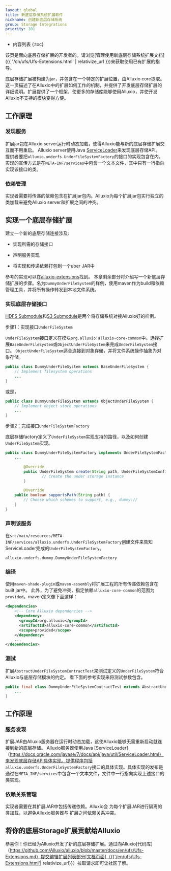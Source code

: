 ```yaml
---
layout: global
title: 新底层存储系统扩展软件
nickname: 创建新底层存储系统
group: Storage Integrations
priority: 101
---
```


* 内容列表
{:toc}

该页是面向底层存储扩展的开发者的。请浏览[管理使用新底层存储系统扩展文档]({{ '/cn/ufs/Ufs-Extensions.html' | relativize_url }})来获取使用已有扩展的指导。

底层存储扩展被构建为jar，并包含在一个特定的扩展位置，由Alluxio core提取。这一页描述了在Alluxio中的扩展如何工作的机制，并提供了开发底层存储扩展的详细说明。扩展提供了一个框架，使更多的存储库能够使用Alluxio，并使开发Alluxio不支持的模块变得方便。

## 工作原理

### 发现服务

扩展jar包在Alluxio server运行时动态加载，使得Alluxio能与新的底层存储扩展交互而不用重启。
Alluxio server使用Java [ServiceLoader](https://docs.oracle.com/javase/7/docs/api/java/util/ServiceLoader.html)来发现底层存储API。
提供者要把`alluxio.underfs.UnderFileSystemFactory`的接口的实现包含在内。
实现的宣传方式是在`META-INF/services`中包含一个文本文件，其中只有一行指向实现该接口的类。

### 依赖管理

实现者需要将传递的依赖包含在扩展jar包内。Alluxio为每个扩展jar包实行独立的类加载来避免Alluxio server和扩展之间的冲突。

## 实现一个底层存储扩展

建立一个新的底层存储连接涉及:

- 实现所需的存储接口

- 声明服务实现

- 将实现和传递依赖打包到一个uber JAR中

参考的实现可以在[alluxio-extensions](https://github.com/Alluxio/alluxio-extensions/tree/master/underfs/tutorial)找到。
本章剩余部分将介绍写一个新底层存储扩展的步骤。名为`DummyUnderFileSystem`的样例，使用maven作为build和依赖管理工具，并将所有操作转发到本地文件系统。

### 实现底层存储接口

[HDFS Submodule](https://github.com/alluxio/alluxio/tree/master/underfs/hdfs)和[S3 Submodule](https://github.com/alluxio/alluxio/tree/master/underfs/s3a)是两个将存储系统对接Alluxio好的样例。

步骤1：实现接口`UnderFileSystem`

`UnderFileSystem`接口定义在模块`org.alluxio:alluxio-core-common`中。选择扩展`BaseUnderFileSystem`或`ObjectUnderFileSystem`来完成`UnderFileSystem`接口。
`ObjectUnderFileSystem`适合连接到对象存储，并将文件系统操作抽象为对象存储。

```java
public class DummyUnderFileSystem extends BaseUnderFileSystem {
	// Implement filesystem operations
	...
}
```

或是，

```java
public class DummyUnderFileSystem extends ObjectUnderFileSystem {
	// Implement object store operations
	...
}
```

步骤2：完成接口`UnderFileSystemFactory`

底层存储factory定义了`UnderFileSystem`实现支持的路径，以及如何创建`UnderFileSystem`实现。

```java
public class DummyUnderFileSystemFactory implements UnderFileSystemFactory {
	...

        @Override
        public UnderFileSystem create(String path, UnderFileSystemConfiguration conf) {
                // Create the under storage instance
        }

        @Override
	public boolean supportsPath(String path) {
		// Choose which schemes to support, e.g., dummy://
	}
}
```

### 声明该服务

在`src/main/resources/META-INF/services/alluxio.underfs.UnderFileSystemFactory`创建文件来告知ServiceLoader完成的`UnderFileSystemFactory`。

```
alluxio.underfs.dummy.DummyUnderFileSystemFactory
```

### 编译

使用`maven-shade-plugin`或`maven-assembly`将扩展工程的所有传递依赖包含在built jar中。
此外，为了避免冲突，指定依赖`alluxio-core-common`的范围为`provided`。maven定义像下面这样：

```xml
<dependencies>
    <!-- Core Alluxio dependencies -->
    <dependency>
      <groupId>org.alluxio</groupId>
      <artifactId>alluxio-core-common</artifactId>
      <scope>provided</scope>
    </dependency>
    ...
</dependencies>
```

### 测试

扩展`AbstractUnderFileSystemContractTest`来测试定义的`UnderFileSystem`符合Alluxio与底层存储模块的约定。
看下面的参考实现来将测试参数包含。

```java
public final class DummyUnderFileSystemContractTest extends AbstractUnderFileSystemContractTest {
    ...
}
```
## 工作原理
 
### 服务发现
 
扩展JAR由Alluxio服务器在运行时动态加载，这使Alluxio能够无需重新启动就连接到新的底层存储。 Alluxio服务器使用Java [ServiceLoader]（https://docs.oracle.com/javase/7/docs/api/java/util/ServiceLoader.html）来发现底层存储API具体实现。提供程序包括
`alluxio.underfs.UnderFileSystemFactory`接口的具体实现。具体实现的发布是通过在`META_INF/services`中包含一个文本文件，文件中一行指向实现上述接口的类实现。
 
### 依赖关系管理
 
实现者需要在其扩展JAR中包括传递依赖。Alluxio会
为每个扩展JAR进行隔离的类加载，以避免Alluxio服务器与
扩展之间依赖关系冲突。

## 将你的底层Storage扩展贡献给Alluxio
 
恭喜你！你已经为Alluxio开发了新的底层存储扩展。通过向Alluxio[代码库]（https://github.com/Alluxio/alluxio/blob/master/docs/en/ufs/Ufs-Extensions.md）提交编辑扩展列表部分[文档页面]（{{'/en/ufs/Ufs-Extensions.html'| relativize_url}}）拉取请求即可让社区了解。